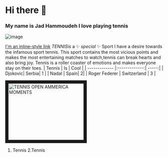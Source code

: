 # Hi there 👋
### My name is Jad Hammoudeh I love playing tennis
![image](https://github.com/JADHAMMOUDEH/JADHAMMOUDEH/assets/156061062/0ae9c233-0279-49e7-989e-98e99cf6103b)

[I'm an inline-style link](https://www.wikipedia.org/)
*TENNIS*is a ✨ _special_ ✨ Sport
I have a desire towards the infamous sport tennis. This sport contains the most vicious points and makes the most 
entertaining matches to watch,tennis can break hearts and also bring joy. Tennis is a roller coaster of emotions and makes everyone stay on their toes.
| Tennis | Is | Cool  |
| ------------- |:-------------:| -----:|
| Djokovic| Serbia| 1 |
| Nadal     | Spain|   2|
| Roger Federer | Switzerland | 3 |



<a href="http://www.youtube.com/watch?feature=player_embedded&v=YOUTUBE_VIDEO_ID_HERE
" target="_blank"><img src="http://img.youtube.com/vi/[YOUTUBE_VIDEO_ID_HERE](https://www.youtube.com/watch?v=Bc588DD6xmI)/0.jpg" 
alt="TENNIS OPEN AMMERICA MOMENTS" width="240" height="180" border="10" /></a>

1. Tennis
2.Tennis
